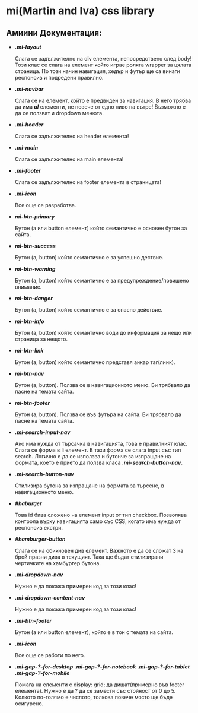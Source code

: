 <h1>mi(Martin and Iva) css library</h1>

<h2>Амииии Документация:</h2>

<ul>
  
  <li>
    <b><i>.mi-layout</i></b><p>Слага се задължително на div елемента, непосредствено след body! Този клас се слага на елемент който играе ролята wrapper за цялата страница. По този начин навигация, хедър и футър ще са винаги респонсив и подредени правилно.</p>
  </li>

  <li>
    <b><i>.mi-navbar</i></b><p>Слага се на елемент, който е предвиден за навигация. В него трябва да има <b><i>ul</i></b> елементи, не повече от едно ниво на вътре! Възможно е да се ползват и dropdown менюта.</p>
  </li>

  <li>
    <b><i>.mi-header</i></b><p>Слага се задължително на header елемента!</p>
  </li>

  <li>
    <b><i>.mi-main</i></b><p>Слага се задължително на main елемента!</p>
  </li>

  <li>
    <b><i>.mi-footer</i></b><p>Слага се задължително на footer елемента в страницата!</p>
  </li>

  <li>
    <b><i>.mi-icon</i></b><p>Все още се разработва.</p>
  </li>

  <li>
    <b><i>mi-btn-primary</i></b><p>Бутон (a или button елемент) който семантично е основен бутон за сайта.</p>
  </li>

  <li>
    <b><i>mi-btn-success</i></b><p>Бутон (a, button) който семантично е за успешно дествие.</p>
  </li>

  <li>
    <b><i>mi-btn-warning</i></b><p>Бутон (a, button) който семантично е за предупреждение/повишено внимание.</p>
  </li>

  <li>
    <b><i>mi-btn-danger</i></b><p>Бутон (a, button) който семантично е за опасно действие.</p>
  </li>

  <li>
    <b><i>mi-btn-info</i></b><p>Бутон (a, button) който семантично води до информация за нещо или страница за нещото.</p>
  </li>

  <li>
    <b><i>mi-btn-link</i></b><p>Бутон (a, button) който семантично представя анкар таг(линк).</p>
  </li>

  <li>
    <b><i>mi-btn-nav</i></b><p>Бутон (a, button). Ползва се в навигационното меню. Би трябвало да пасне на темата сайта.</p>
  </li>

  <li>
    <b><i>mi-btn-footer</i></b><p>Бутон (a, button). Ползва се във футъра на сайта. Би трябвало да пасне на темата сайта.</p>
  </li>

  <li>
    <b><i>.mi-search-input-nav</i></b><p>Ако има нужда от търсачка в навигацията, това е правилният клас. Слага се форма в li елемент. В тази форма се слага input със тип search. Логично е да се използва и бутонче за изпращане на формата, което е прието да ползва класа <b><i>.mi-search-button-nav</i></b>.</p>
  </li>

  <li>
    <b><i>.mi-search-button-nav</i></b><p>Стилизира бутона за изпращане на формата за търсене, в навигационното меню.</p>
  </li>

  <li>
    <b><i>#haburger</i></b><p>Това id бива сложено на елемент input от тип checkbox. Позволява контрола върху навигацията само със CSS, когато има нужда от респонсив екстри.</p>
  </li>

  <li>
    <b><i>#hamburger-button</i></b><p>Слага се на обикновен див елемент. Важното е да се сложат 3 на брой празни дива в текущият. Така ще бъдат стилизирани чертичките на хамбургер бутона.</p>
  </li>

  <li>
    <b><i>.mi-dropdown-nav</i></b><p>Нужно е да покажа примерен код за този клас!</p>
  </li>

  <li>
    <b><i>.mi-dropdown-content-nav</i></b><p>Нужно е да покажа примерен код за този клас!</p>
  </li>

  <li>
    <b><i>.mi-btn-footer</i></b><p>Бутон (a или button елемент), който е в тон с темата на сайта.</p>
  </li>

  <li>
    <b><i>.mi-icon</i></b><p>Все още се работи по него.</p>
  </li>

  <li>
    <b><i>.mi-gap-?-for-desktop</i></b>
    <b><i>.mi-gap-?-for-notebook</i></b>
    <b><i>.mi-gap-?-for-tablet</i></b>
    <b><i>.mi-gap-?-for-mobile</i></b>
    <p>Помага на елементи с display: grid; да дишат(примерно във footer елемента). Нужно е да ? да се замести със стойност от 0 до 5. Колкото по-голямо е числото, толкова повече място ще бъде осигурено.</p>
  </li>

</ul>





<!-- 
.mi-column-for-desktop,
.mi-columns-2-for-desktop,
.mi-columns-3-for-desktop,
.mi-columns-4-for-desktop,
.mi-columns-5-for-desktop,
.mi-columns-6-for-desktop,
.mi-columns-7-for-desktop,
.mi-columns-8-for-desktop,
.mi-columns-9-for-desktop,
.mi-columns-10-for-desktop,
.mi-columns-11-for-desktop,
.mi-columns-12-for-desktop,
.mi-row-for-desktop,
.mi-rows-2-for-desktop,
.mi-rows-3-for-desktop,
.mi-rows-4-for-desktop,
.mi-rows-5-for-desktop,
.mi-rows-6-for-desktop,
.mi-rows-7-for-desktop,
.mi-rows-8-for-desktop,
.mi-rows-9-for-desktop,
.mi-rows-10-for-desktop,
.mi-column-for-notebook,
.mi-columns-2-for-notebook,
.mi-columns-3-for-notebook,
.mi-columns-4-for-notebook,
.mi-columns-5-for-notebook,
.mi-columns-6-for-notebook,
.mi-columns-7-for-notebook,
.mi-columns-8-for-notebook,
.mi-columns-9-for-notebook,
.mi-columns-10-for-notebook,
.mi-columns-11-for-notebook,
.mi-columns-12-for-notebook,
.mi-row-for-notebook,
.mi-rows-2-for-notebook,
.mi-rows-3-for-notebook,
.mi-rows-4-for-notebook,
.mi-rows-5-for-notebook,
.mi-rows-6-for-notebook,
.mi-rows-7-for-notebook,
.mi-rows-8-for-notebook,
.mi-rows-9-for-notebook,
.mi-rows-10-for-notebook,
.mi-column-for-tablet,
.mi-columns-2-for-tablet,
.mi-columns-3-for-tablet,
.mi-columns-4-for-tablet,
.mi-columns-5-for-tablet,
.mi-columns-6-for-tablet,
.mi-columns-7-for-tablet,
.mi-columns-8-for-tablet,
.mi-columns-9-for-tablet,
.mi-columns-10-for-tablet,
.mi-columns-11-for-tablet,
.mi-columns-12-for-tablet,
.mi-row-for-tablet,
.mi-rows-2-for-tablet,
.mi-rows-3-for-tablet,
.mi-rows-4-for-tablet,
.mi-rows-5-for-tablet,
.mi-rows-6-for-tablet,
.mi-rows-7-for-tablet,
.mi-rows-8-for-tablet,
.mi-rows-9-for-tablet,
.mi-rows-10-for-tablet,
.mi-column-for-mobile,
.mi-columns-2-for-mobile,
.mi-columns-3-for-mobile,
.mi-columns-4-for-mobile,
.mi-columns-5-for-mobile,
.mi-columns-6-for-mobile,
.mi-columns-7-for-mobile,
.mi-columns-8-for-mobile,
.mi-columns-9-for-mobile,
.mi-columns-10-for-mobile,
.mi-columns-11-for-mobile,
.mi-columns-12-for-mobile,
.mi-row-for-mobile,
.mi-rows-2-for-mobile,
.mi-rows-3-for-mobile,
.mi-rows-4-for-mobile,
.mi-rows-5-for-mobile,
.mi-rows-6-for-mobile,
.mi-rows-7-for-mobile,
.mi-rows-8-for-mobile,
.mi-rows-9-for-mobile,
.mi-rows-10-for-mobile
 -->